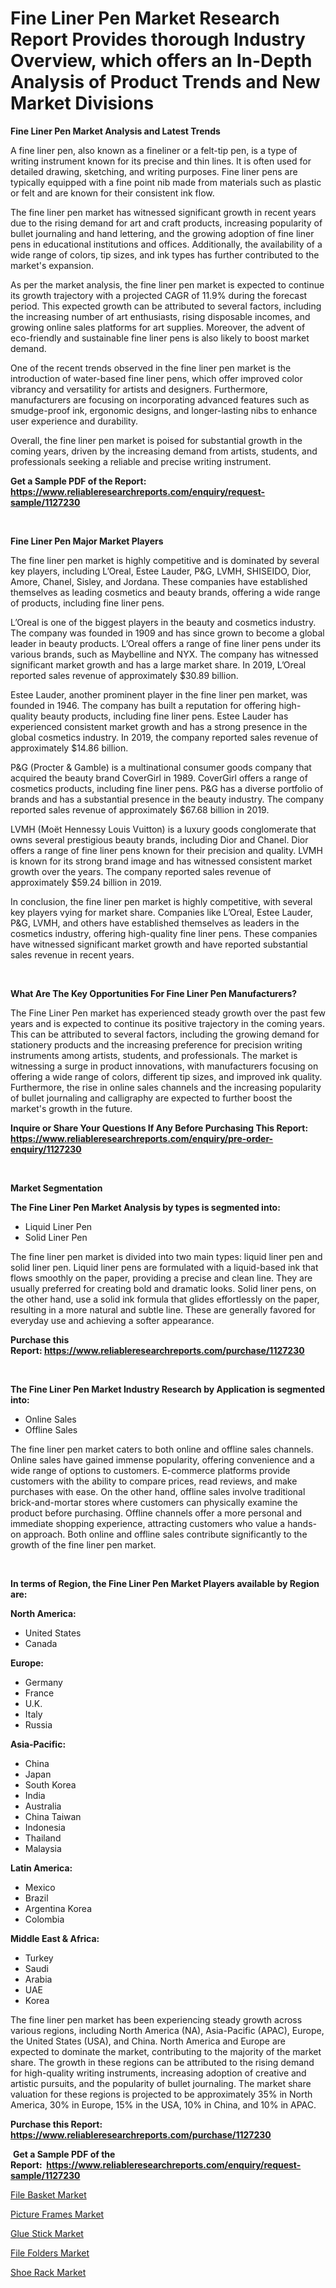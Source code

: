 <p><h1>Fine Liner Pen Market Research Report Provides thorough Industry Overview, which offers an In-Depth Analysis of Product Trends and New Market Divisions</h1></p><p><strong>Fine Liner Pen Market Analysis and Latest Trends</strong></p>
<p><p>A fine liner pen, also known as a fineliner or a felt-tip pen, is a type of writing instrument known for its precise and thin lines. It is often used for detailed drawing, sketching, and writing purposes. Fine liner pens are typically equipped with a fine point nib made from materials such as plastic or felt and are known for their consistent ink flow.</p><p>The fine liner pen market has witnessed significant growth in recent years due to the rising demand for art and craft products, increasing popularity of bullet journaling and hand lettering, and the growing adoption of fine liner pens in educational institutions and offices. Additionally, the availability of a wide range of colors, tip sizes, and ink types has further contributed to the market's expansion.</p><p>As per the market analysis, the fine liner pen market is expected to continue its growth trajectory with a projected CAGR of 11.9% during the forecast period. This expected growth can be attributed to several factors, including the increasing number of art enthusiasts, rising disposable incomes, and growing online sales platforms for art supplies. Moreover, the advent of eco-friendly and sustainable fine liner pens is also likely to boost market demand.</p><p>One of the recent trends observed in the fine liner pen market is the introduction of water-based fine liner pens, which offer improved color vibrancy and versatility for artists and designers. Furthermore, manufacturers are focusing on incorporating advanced features such as smudge-proof ink, ergonomic designs, and longer-lasting nibs to enhance user experience and durability.</p><p>Overall, the fine liner pen market is poised for substantial growth in the coming years, driven by the increasing demand from artists, students, and professionals seeking a reliable and precise writing instrument.</p></p>
<p><strong>Get a Sample PDF of the Report:&nbsp; <a href="https://www.reliableresearchreports.com/enquiry/request-sample/1127230">https://www.reliableresearchreports.com/enquiry/request-sample/1127230</a></strong></p>
<p>&nbsp;</p>
<p><strong>Fine Liner Pen Major Market Players</strong></p>
<p><p>The fine liner pen market is highly competitive and is dominated by several key players, including L’Oreal, Estee Lauder, P&G, LVMH, SHISEIDO, Dior, Amore, Chanel, Sisley, and Jordana. These companies have established themselves as leading cosmetics and beauty brands, offering a wide range of products, including fine liner pens.</p><p>L’Oreal is one of the biggest players in the beauty and cosmetics industry. The company was founded in 1909 and has since grown to become a global leader in beauty products. L’Oreal offers a range of fine liner pens under its various brands, such as Maybelline and NYX. The company has witnessed significant market growth and has a large market share. In 2019, L’Oreal reported sales revenue of approximately $30.89 billion.</p><p>Estee Lauder, another prominent player in the fine liner pen market, was founded in 1946. The company has built a reputation for offering high-quality beauty products, including fine liner pens. Estee Lauder has experienced consistent market growth and has a strong presence in the global cosmetics industry. In 2019, the company reported sales revenue of approximately $14.86 billion.</p><p>P&G (Procter & Gamble) is a multinational consumer goods company that acquired the beauty brand CoverGirl in 1989. CoverGirl offers a range of cosmetics products, including fine liner pens. P&G has a diverse portfolio of brands and has a substantial presence in the beauty industry. The company reported sales revenue of approximately $67.68 billion in 2019.</p><p>LVMH (Moët Hennessy Louis Vuitton) is a luxury goods conglomerate that owns several prestigious beauty brands, including Dior and Chanel. Dior offers a range of fine liner pens known for their precision and quality. LVMH is known for its strong brand image and has witnessed consistent market growth over the years. The company reported sales revenue of approximately $59.24 billion in 2019.</p><p>In conclusion, the fine liner pen market is highly competitive, with several key players vying for market share. Companies like L’Oreal, Estee Lauder, P&G, LVMH, and others have established themselves as leaders in the cosmetics industry, offering high-quality fine liner pens. These companies have witnessed significant market growth and have reported substantial sales revenue in recent years.</p></p>
<p>&nbsp;</p>
<p><strong>What Are The Key Opportunities For Fine Liner Pen Manufacturers?</strong></p>
<p><p>The Fine Liner Pen market has experienced steady growth over the past few years and is expected to continue its positive trajectory in the coming years. This can be attributed to several factors, including the growing demand for stationery products and the increasing preference for precision writing instruments among artists, students, and professionals. The market is witnessing a surge in product innovations, with manufacturers focusing on offering a wide range of colors, different tip sizes, and improved ink quality. Furthermore, the rise in online sales channels and the increasing popularity of bullet journaling and calligraphy are expected to further boost the market's growth in the future.</p></p>
<p><strong>Inquire or Share Your Questions If Any Before Purchasing This Report: <a href="https://www.reliableresearchreports.com/enquiry/pre-order-enquiry/1127230">https://www.reliableresearchreports.com/enquiry/pre-order-enquiry/1127230</a></strong></p>
<p>&nbsp;</p>
<p><strong>Market Segmentation</strong></p>
<p><strong>The Fine Liner Pen Market Analysis by types is segmented into:</strong></p>
<p><ul><li>Liquid Liner Pen</li><li>Solid Liner Pen</li></ul></p>
<p><p>The fine liner pen market is divided into two main types: liquid liner pen and solid liner pen. Liquid liner pens are formulated with a liquid-based ink that flows smoothly on the paper, providing a precise and clean line. They are usually preferred for creating bold and dramatic looks. Solid liner pens, on the other hand, use a solid ink formula that glides effortlessly on the paper, resulting in a more natural and subtle line. These are generally favored for everyday use and achieving a softer appearance.</p></p>
<p><strong>Purchase this Report:&nbsp;<a href="https://www.reliableresearchreports.com/purchase/1127230">https://www.reliableresearchreports.com/purchase/1127230</a></strong></p>
<p>&nbsp;</p>
<p><strong>The Fine Liner Pen Market Industry Research by Application is segmented into:</strong></p>
<p><ul><li>Online Sales</li><li>Offline Sales</li></ul></p>
<p><p>The fine liner pen market caters to both online and offline sales channels. Online sales have gained immense popularity, offering convenience and a wide range of options to customers. E-commerce platforms provide customers with the ability to compare prices, read reviews, and make purchases with ease. On the other hand, offline sales involve traditional brick-and-mortar stores where customers can physically examine the product before purchasing. Offline channels offer a more personal and immediate shopping experience, attracting customers who value a hands-on approach. Both online and offline sales contribute significantly to the growth of the fine liner pen market.</p></p>
<p>&nbsp;</p>
<p><strong>In terms of Region, the Fine Liner Pen Market Players available by Region are:</strong></p>
<p>
    <p> <strong> North America: </strong>
        <ul>
            <li>United States</li>
            <li>Canada</li>
        </ul>
        </p> 
    <p> <strong> Europe: </strong>
        <ul>
            <li>Germany</li>
            <li>France</li>
            <li>U.K.</li>
            <li>Italy</li>
            <li>Russia</li>
        </ul>
        </p> 
    <p> <strong> Asia-Pacific: </strong>
        <ul>
            <li>China</li>
            <li>Japan</li>
            <li>South Korea</li>
            <li>India</li>
            <li>Australia</li>
            <li>China Taiwan</li>
            <li>Indonesia</li>
            <li>Thailand</li>
            <li>Malaysia</li>
        </ul>
        </p> 
    <p> <strong> Latin America: </strong>
        <ul>
            <li>Mexico</li>
            <li>Brazil</li>
            <li>Argentina Korea</li>
            <li>Colombia</li>
        </ul>
        </p> 
    <p> <strong> Middle East & Africa: </strong>
        <ul>
            <li>Turkey</li>
            <li>Saudi</li>
            <li>Arabia</li>
            <li>UAE</li>
            <li>Korea</li>
        </ul>
    </p>
    </p>
<p><p>The fine liner pen market has been experiencing steady growth across various regions, including North America (NA), Asia-Pacific (APAC), Europe, the United States (USA), and China. North America and Europe are expected to dominate the market, contributing to the majority of the market share. The growth in these regions can be attributed to the rising demand for high-quality writing instruments, increasing adoption of creative and artistic pursuits, and the popularity of bullet journaling. The market share valuation for these regions is projected to be approximately 35% in North America, 30% in Europe, 15% in the USA, 10% in China, and 10% in APAC.</p></p>
<p><strong>Purchase this Report: <a href="https://www.reliableresearchreports.com/purchase/1127230">https://www.reliableresearchreports.com/purchase/1127230</a></strong></p>
<p>&nbsp;<strong>Get a Sample PDF of the Report:&nbsp;&nbsp;<a href="https://www.reliableresearchreports.com/enquiry/request-sample/1127230">https://www.reliableresearchreports.com/enquiry/request-sample/1127230</a></strong></p>
<p><strong></strong></p>
<p><p><a href="https://github.com/ambrozg/Market-Research-Report-List-2/blob/main/file-basket-market.md">File Basket Market</a></p><p><a href="https://github.com/dzharov81/Market-Research-Report-List-2/blob/main/picture-frames-market.md">Picture Frames Market</a></p><p><a href="https://github.com/scarol104/Market-Research-Report-List-2/blob/main/glue-stick-market.md">Glue Stick Market</a></p><p><a href="https://github.com/gshchiplitsov/Market-Research-Report-List-2/blob/main/file-folders-market.md">File Folders Market</a></p><p><a href="https://github.com/rahu1503/Market-Research-Report-List-2/blob/main/shoe-rack-market.md">Shoe Rack Market</a></p></p>